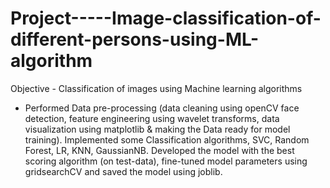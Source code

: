 # Project-----Image-classification-of-different-persons-using-ML-algorithm

Objective - Classification of images using Machine learning algorithms

- Performed Data pre-processing (data cleaning using openCV face detection, feature engineering using wavelet
transforms, data visualization using matplotlib & making the Data ready for model training). Implemented some
Classification algorithms, SVC, Random Forest, LR, KNN, GaussianNB. Developed the model with the best scoring
algorithm (on test-data), fine-tuned model parameters using gridsearchCV and saved the model using joblib.
